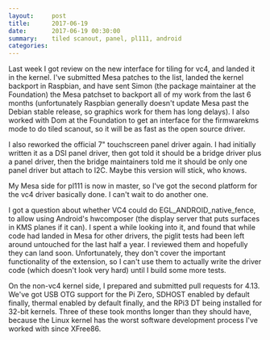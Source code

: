 ```yaml
---
layout:     post
title:      2017-06-19
date:       2017-06-19 00:30:00
summary:    tiled scanout, panel, pl111, android
categories: 
---
```


Last week I got review on the new interface for tiling for vc4, and
landed it in the kernel.  I've submitted Mesa patches to the list,
landed the kernel backport in Raspbian, and have sent Simon (the
package maintainer at the Foundation) the Mesa patchset to backport
all of my work from the last 6 months (unfortunately Raspbian
generally doesn't update Mesa past the Debian stable release, so
graphics work for them has long delays).  I also worked with Dom at the
Foundation to get an interface for the firmwarekms mode to do tiled
scanout, so it will be as fast as the open source driver.

I also reworked the official 7" touchscreen panel driver again.  I had
initially written it as a DSI panel driver, then got told it should be
a bridge driver plus a panel driver, then the bridge maintainers told
me it should be only one panel driver but attach to I2C.  Maybe this
version will stick, who knows.

My Mesa side for pl111 is now in master, so I've got the second
platform for the vc4 driver basically done.  I can't wait to do
another one.

I got a question about whether VC4 could do EGL_ANDROID_native_fence, to
allow using Android's hwcomposer (the display server that puts
surfaces in KMS planes if it can).  I spent a while looking into it,
and found that while code had landed in Mesa for other drivers, the
piglit tests had been left around untouched for the last half a year.
I reviewed them and hopefully they can land soon.  Unfortunately, they
don't cover the important functionality of the extension, so I can't
use them to actually write the driver code (which doesn't look very
hard) until I build some more tests.

On the non-vc4 kernel side, I prepared and submitted pull requests for
4.13.  We've got USB OTG support for the Pi Zero, SDHOST enabled by
default finally, thermal enabled by default finally, and the RPi3 DT
being installed for 32-bit kernels.  Three of these took months longer
than they should have, because the Linux kernel has the worst software
development process I've worked with since XFree86.
